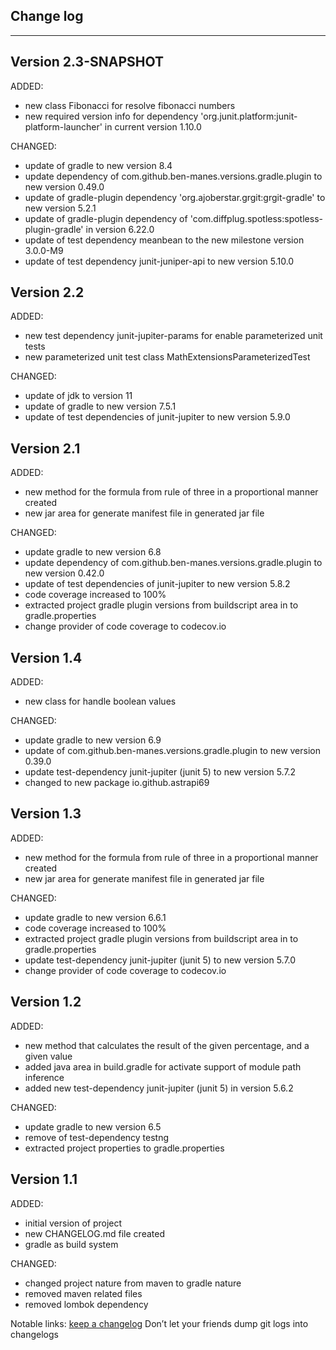 ## Change log
----------------------

Version 2.3-SNAPSHOT
-------------

ADDED:

- new class Fibonacci for resolve fibonacci numbers
- new required version info for dependency 'org.junit.platform:junit-platform-launcher' in current version 1.10.0

CHANGED:

- update of gradle to new version 8.4
- update dependency of com.github.ben-manes.versions.gradle.plugin to new version 0.49.0
- update of gradle-plugin dependency 'org.ajoberstar.grgit:grgit-gradle' to new version 5.2.1
- update of gradle-plugin dependency of 'com.diffplug.spotless:spotless-plugin-gradle' in version 6.22.0
- update of test dependency meanbean to the new milestone version 3.0.0-M9
- update of test dependency junit-juniper-api to new version 5.10.0

Version 2.2
-------------

ADDED:

- new test dependency junit-jupiter-params for enable parameterized unit tests
- new parameterized unit test class MathExtensionsParameterizedTest

CHANGED:

- update of jdk to version 11
- update of gradle to new version 7.5.1
- update of test dependencies of junit-jupiter to new version 5.9.0

Version 2.1
-------------

ADDED:

- new method for the formula from rule of three in a proportional manner created
- new jar area for generate manifest file in generated jar file

CHANGED:

- update gradle to new version 6.8
- update dependency of com.github.ben-manes.versions.gradle.plugin to new version 0.42.0
- update of test dependencies of junit-jupiter to new version 5.8.2
- code coverage increased to 100%
- extracted project gradle plugin versions from buildscript area in to gradle.properties
- change provider of code coverage to codecov.io

Version 1.4
-------------

ADDED:

- new class for handle boolean values

CHANGED:

- update gradle to new version 6.9
- update of com.github.ben-manes.versions.gradle.plugin to new version 0.39.0
- update test-dependency junit-jupiter (junit 5) to new version 5.7.2
- changed to new package io.github.astrapi69

Version 1.3
-------------

ADDED:

- new method for the formula from rule of three in a proportional manner created
- new jar area for generate manifest file in generated jar file

CHANGED:

- update gradle to new version 6.6.1
- code coverage increased to 100%
- extracted project gradle plugin versions from buildscript area in to gradle.properties
- update test-dependency junit-jupiter (junit 5) to new version 5.7.0
- change provider of code coverage to codecov.io

Version 1.2
-------------

ADDED:

- new method that calculates the result of the given percentage, and a given value
- added java area in build.gradle for activate support of module path inference
- added new test-dependency junit-jupiter (junit 5) in version 5.6.2

CHANGED:

- update gradle to new version 6.5
- remove of test-dependency testng
- extracted project properties to gradle.properties

Version 1.1
-------------

ADDED:

- initial version of project
- new CHANGELOG.md file created
- gradle as build system

CHANGED:

- changed project nature from maven to gradle nature
- removed maven related files
- removed lombok dependency

Notable links:
[keep a changelog](http://keepachangelog.com/en/1.0.0/) Don’t let your friends dump git logs into
changelogs

